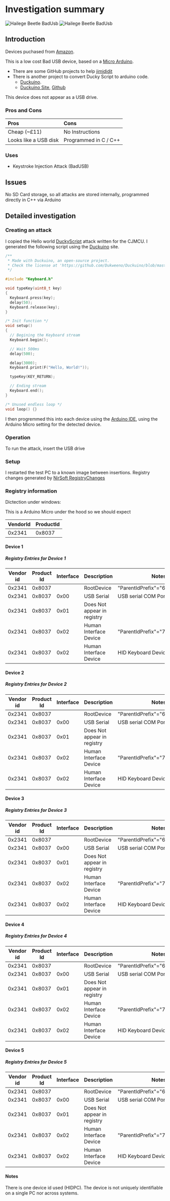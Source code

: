# Investigation summary

![Hailege Beetle BadUsb](img/Overview-WithCase.jpg)
![Hailege Beetle BadUsb](img/Overview-Dissasembled.jpg)

## Introduction

Devices puchased from [Amazon](https://www.amazon.co.uk/dp/B07X93F42G).

This is a low cost Bad USB device, based on a [Micro Arduino](https://docs.arduino.cc/hardware/micro/).

* There are some GitHub projects to help [jimididit](https://github.com/jimididit/badusb-beetle)
* There is another project to convert Ducky Script to arduino code.
  * [Duckuino](https://d4n5h.github.io/Duckuino/).
  * [Duckuino Site](https://dukweeno.github.io/Duckuino/), [Github](https://github.com/Dukweeno/Duckuino)

This device does not appear as a USB drive.

### Pros and Cons

| Pros                  | Cons                  |
| :-------------------- | :-------------------- |
| Cheap (~£11)          | No Instructions       |
| Looks like a USB disk | Programmed in C / C++ |

### Uses

* Keystroke Injection Attack (BadUSB)

## Issues

No SD Card storage, so all attacks are stored internally, programmed directly in C++ via Arduino

## Detailed investigation

### Creating an attack

I copied the Hello world [DuckyScript](https://docs.hak5.org/hak5-usb-rubber-ducky/duckyscript-tm-quick-reference) attack written for the CJMCU. I generated the following script using the [Duckuino](https://dukweeno.github.io/Duckuino/) site.

```C
/**
 * Made with Duckuino, an open-source project.
 * Check the license at 'https://github.com/Dukweeno/Duckuino/blob/master/LICENSE'
 */

#include "Keyboard.h"

void typeKey(uint8_t key)
{
  Keyboard.press(key);
  delay(50);
  Keyboard.release(key);
}

/* Init function */
void setup()
{
  // Begining the Keyboard stream
  Keyboard.begin();

  // Wait 500ms
  delay(500);

  delay(3000);
  Keyboard.print(F("Hello, World!"));

  typeKey(KEY_RETURN);

  // Ending stream
  Keyboard.end();
}

/* Unused endless loop */
void loop() {}
```

I then progremmed this into each device using the [Arduino IDE](https://www.arduino.cc/en/software/), using the Arduino Micro setting for the detected device.

### Operation

To run the attack, insert the USB drive

### Setup

I restarted the test PC to a known image between insertions. Registry changes generated by [NirSoft RegistryChanges](https://www.nirsoft.net/utils/registry_changes_view.html)

### Registry information

Dictection under windows:

This is a Arduino Micro under the hood so we should expect

| VendorId | ProductId |
| -------- | --------- |
| 0x2341   | 0x8037    |

#### Device 1

##### Registry Entries for Device 1

| Vendor id | Product Id | Interface | Description                 | Notes                          | Keys                                                                                      |
| --------- | ---------- | --------- | --------------------------- | ------------------------------ | ----------------------------------------------------------------------------------------- |
| 0x2341    | 0x8037     |           | RootDevice                  | "ParentIdPrefix"="6&62fe806&0" | HKEY_LOCAL_MACHINE\System\ControlSet001\Enum\USB\VID_2341&PID_8037\HIDPC                  |
| 0x2341    | 0x8037     | 0x00      | USB Serial                  | USB serial COM Port            | HKEY_LOCAL_MACHINE\System\ControlSet001\Enum\USB\VID_2341&PID_8037&MI_00\6&62fe806&0&0000 |
| 0x2341    | 0x8037     | 0x01      | Does Not appear in registry |                                |                                                                                           |
| 0x2341    | 0x8037     | 0x02      | Human Interface Device      | "ParentIdPrefix"="7&8a23793&0" | HKEY_LOCAL_MACHINE\System\ControlSet001\Enum\USB\VID_2341&PID_8037&MI_02\6&62fe806&0&0002 |
| 0x2341    | 0x8037     | 0x02      | Human Interface Device      | HID Keyboard Device            | HKEY_LOCAL_MACHINE\System\ControlSet001\Enum\HID\VID_2341&PID_8037&MI_02\7&8a23793&0&0000 |

#### Device 2

##### Registry Entries for Device 2

| Vendor id | Product Id | Interface | Description                 | Notes                          | Keys                                                                                      |
| --------- | ---------- | --------- | --------------------------- | ------------------------------ | ----------------------------------------------------------------------------------------- |
| 0x2341    | 0x8037     |           | RootDevice                  | "ParentIdPrefix"="6&62fe806&0" | HKEY_LOCAL_MACHINE\System\ControlSet001\Enum\USB\VID_2341&PID_8037\HIDPC                  |
| 0x2341    | 0x8037     | 0x00      | USB Serial                  | USB serial COM Port            | HKEY_LOCAL_MACHINE\System\ControlSet001\Enum\USB\VID_2341&PID_8037&MI_00\6&62fe806&0&0000 |
| 0x2341    | 0x8037     | 0x01      | Does Not appear in registry |                                |                                                                                           |
| 0x2341    | 0x8037     | 0x02      | Human Interface Device      | "ParentIdPrefix"="7&8a23793&0" | HKEY_LOCAL_MACHINE\System\ControlSet001\Enum\USB\VID_2341&PID_8037&MI_02\6&62fe806&0&0002 |
| 0x2341    | 0x8037     | 0x02      | Human Interface Device      | HID Keyboard Device            | HKEY_LOCAL_MACHINE\System\ControlSet001\Enum\HID\VID_2341&PID_8037&MI_02\7&8a23793&0&0000 |

#### Device 3

##### Registry Entries for Device 3

| Vendor id | Product Id | Interface | Description                 | Notes                          | Keys                                                                                      |
| --------- | ---------- | --------- | --------------------------- | ------------------------------ | ----------------------------------------------------------------------------------------- |
| 0x2341    | 0x8037     |           | RootDevice                  | "ParentIdPrefix"="6&62fe806&0" | HKEY_LOCAL_MACHINE\System\ControlSet001\Enum\USB\VID_2341&PID_8037\HIDPC                  |
| 0x2341    | 0x8037     | 0x00      | USB Serial                  | USB serial COM Port            | HKEY_LOCAL_MACHINE\System\ControlSet001\Enum\USB\VID_2341&PID_8037&MI_00\6&62fe806&0&0000 |
| 0x2341    | 0x8037     | 0x01      | Does Not appear in registry |                                |                                                                                           |
| 0x2341    | 0x8037     | 0x02      | Human Interface Device      | "ParentIdPrefix"="7&8a23793&0" | HKEY_LOCAL_MACHINE\System\ControlSet001\Enum\USB\VID_2341&PID_8037&MI_02\6&62fe806&0&0002 |
| 0x2341    | 0x8037     | 0x02      | Human Interface Device      | HID Keyboard Device            | HKEY_LOCAL_MACHINE\System\ControlSet001\Enum\HID\VID_2341&PID_8037&MI_02\7&8a23793&0&0000 |

#### Device 4

##### Registry Entries for Device 4

| Vendor id | Product Id | Interface | Description                 | Notes                          | Keys                                                                                      |
| --------- | ---------- | --------- | --------------------------- | ------------------------------ | ----------------------------------------------------------------------------------------- |
| 0x2341    | 0x8037     |           | RootDevice                  | "ParentIdPrefix"="6&62fe806&0" | HKEY_LOCAL_MACHINE\System\ControlSet001\Enum\USB\VID_2341&PID_8037\HIDPC                  |
| 0x2341    | 0x8037     | 0x00      | USB Serial                  | USB serial COM Port            | HKEY_LOCAL_MACHINE\System\ControlSet001\Enum\USB\VID_2341&PID_8037&MI_00\6&62fe806&0&0000 |
| 0x2341    | 0x8037     | 0x01      | Does Not appear in registry |                                |                                                                                           |
| 0x2341    | 0x8037     | 0x02      | Human Interface Device      | "ParentIdPrefix"="7&8a23793&0" | HKEY_LOCAL_MACHINE\System\ControlSet001\Enum\USB\VID_2341&PID_8037&MI_02\6&62fe806&0&0002 |
| 0x2341    | 0x8037     | 0x02      | Human Interface Device      | HID Keyboard Device            | HKEY_LOCAL_MACHINE\System\ControlSet001\Enum\HID\VID_2341&PID_8037&MI_02\7&8a23793&0&0000 |

#### Device 5

##### Registry Entries for Device 5

| Vendor id | Product Id | Interface | Description                 | Notes                          | Keys                                                                                      |
| --------- | ---------- | --------- | --------------------------- | ------------------------------ | ----------------------------------------------------------------------------------------- |
| 0x2341    | 0x8037     |           | RootDevice                  | "ParentIdPrefix"="6&62fe806&0" | HKEY_LOCAL_MACHINE\System\ControlSet001\Enum\USB\VID_2341&PID_8037\HIDPC                  |
| 0x2341    | 0x8037     | 0x00      | USB Serial                  | USB serial COM Port            | HKEY_LOCAL_MACHINE\System\ControlSet001\Enum\USB\VID_2341&PID_8037&MI_00\6&62fe806&0&0000 |
| 0x2341    | 0x8037     | 0x01      | Does Not appear in registry |                                |                                                                                           |
| 0x2341    | 0x8037     | 0x02      | Human Interface Device      | "ParentIdPrefix"="7&8a23793&0" | HKEY_LOCAL_MACHINE\System\ControlSet001\Enum\USB\VID_2341&PID_8037&MI_02\6&62fe806&0&0002 |
| 0x2341    | 0x8037     | 0x02      | Human Interface Device      | HID Keyboard Device            | HKEY_LOCAL_MACHINE\System\ControlSet001\Enum\HID\VID_2341&PID_8037&MI_02\7&8a23793&0&0000 |

#### Notes

There is one device id used (HIDPC). The device is not uniquely identifiable on a single PC nor across systems.
